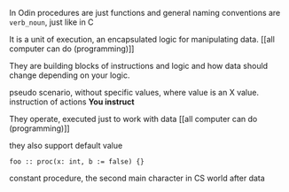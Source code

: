 In Odin procedures are just functions and general naming conventions are `verb_noun`, just like in C

It is a unit of execution, an encapsulated logic for manipulating data. [[all computer can do (programming)]]

They are building blocks of instructions and logic and how data should change depending on your logic.

pseudo scenario, without specific values, where value is an X value.
instruction of actions
**You instruct**

They operate, executed just to work with data
[[all computer can do (programming)]]

they also support default value
```odin
foo :: proc(x: int, b := false) {}
```


constant procedure, the second main character in CS world after data


